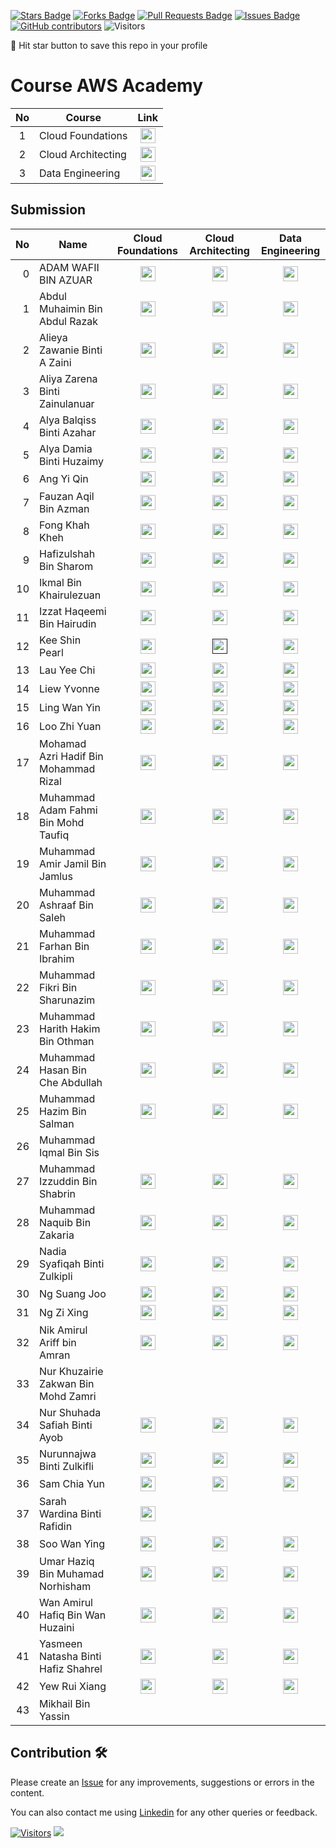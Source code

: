 <a href="https://github.com/drshahizan/HPDP/stargazers"><img src="https://img.shields.io/github/stars/drshahizan/HPDP" alt="Stars Badge"/></a>
<a href="https://github.com/drshahizan/HPDP/network/members"><img src="https://img.shields.io/github/forks/drshahizan/HPDP" alt="Forks Badge"/></a>
<a href="https://github.com/drshahizan/HPDP/pulls"><img src="https://img.shields.io/github/issues-pr/drshahizan/HPDP" alt="Pull Requests Badge"/></a>
<a href="https://github.com/drshahizan/HPDP/issues"><img src="https://img.shields.io/github/issues/drshahizan/HPDP" alt="Issues Badge"/></a>
<a href="https://github.com/drshahizan/HPDP/graphs/contributors"><img alt="GitHub contributors" src="https://img.shields.io/github/contributors/drshahizan/Python_Tutorial?color=2b9348"></a>
![Visitors](https://api.visitorbadge.io/api/visitors?path=https%3A%2F%2Fgithub.com%2Fdrshahizan%2FHPDP&labelColor=%23d9e3f0&countColor=%23697689&style=flat)

🌟 Hit star button to save this repo in your profile

# Course AWS Academy

| No  | Course                                                                                                |                                                             Link                                                             |
| :-: | ----------------------------------------------------------------------------------------------------- | :--------------------------------------------------------------------------------------------------------------------------: |
|  1  | Cloud Foundations | <a href="https://awsacademy.instructure.com/courses/60317" ><img src="../images/aws.svg" width="24px" height="24px" ></a> |
|  2  | Cloud Architecting | <a href="https://awsacademy.instructure.com/courses/60318" ><img src="../images/aws.svg" width="24px" height="24px" ></a> |
|  3  | Data Engineering | <a href="https://awsacademy.instructure.com/courses/60401" ><img src="../images/aws.svg" width="24px" height="24px" ></a> |

## Submission

| No  | Name  | Cloud Foundations | Cloud Architecting | Data Engineering | 
| ---: | ------------- | :-------------: | :-------------: | :-------------: | 
| 0   | ADAM WAFII BIN AZUAR                      | <a href="https://www.credly.com/badges/4bc350fe-4dac-48eb-8ffa-123835bacef4/public_url"><img src="../images/badge1.png" width="24px" height="24px"></a> | <a href="https://www.credly.com/badges/f0cceb63-764c-49a5-8358-45a1921fe550/public_url"><img src="../images/badge2.png" width="24px" height="24px"></a> | <a href="https://www.credly.com/badges/8dfc05e1-c725-4c91-9bbc-8b74e4655b9b/public_url"><img src="../images/badge3.png" width="24px" height="24px"></a>|
| 1   | Abdul Muhaimin Bin Abdul Razak          |<a href="https://www.credly.com/badges/5ca05177-48d0-4e52-acd6-c233dc6952d1/public_url"><img src="../images/badge1.png" width="24px" height="24px"></a> | <a href="https://www.credly.com/badges/b06016f6-f661-44ea-8171-031cb733a5c5/public_url"><img src="../images/badge2.png" width="24px" height="24px"></a> | <a href="https://www.credly.com/badges/0045aead-adc0-4a42-8093-eb5448128fc2/public_url"><img src="../images/badge3.png" width="24px" height="24px"></a>|
| 2   | Alieya Zawanie Binti A Zaini            | <a href="https://www.credly.com/badges/df4e3719-21ac-44b7-adca-97baa71ceb1a/public_url"><img src="../images/badge1.png" width="24px" height="24px"></a> | <a href="https://www.credly.com/badges/03b0b7d3-a50f-44c6-8ef3-74cdae9221e2/public_url"><img src="../images/badge2.png" width="24px" height="24px"></a> | <a href="https://www.credly.com/badges/c0bed8f7-bf54-489b-8098-e9af2f785478/public_url"><img src="../images/badge3.png" width="24px" height="24px"></a>|
| 3   | Aliya Zarena Binti Zainulanuar          | <a href="https://www.credly.com/earner/earned/badge/e21323c5-5286-44a2-b158-9bb3cc5784d8"><img src="../images/badge1.png" width="24px" height="24px"></a> | <a href="https://www.credly.com/earner/earned/badge/70da1416-dee8-4f3e-9a0c-8aea0fb05428"><img src="../images/badge2.png" width="24px" height="24px"></a> | <a href="https://www.credly.com/earner/earned/badge/5c2f7071-a117-4ddd-b7e9-e923e2e3c59e"><img src="../images/badge3.png" width="24px" height="24px"></a>|
| 4   | Alya Balqiss Binti Azahar               | <a href="https://www.credly.com/badges/96b949cf-147e-4891-84e6-07566a028b7d/public_url"><img src="../images/badge1.png" width="24px" height="24px"></a>| <a href="https://www.credly.com/badges/1ad5804c-d7ad-42ce-9fba-35c60bf4c977/public_url"><img src="../images/badge2.png" width="24px" height="24px"></a> | <a href="https://www.credly.com/badges/e52e8fcf-d3b4-4d1e-b0f1-0effdc473dd9/public_url"><img src="../images/badge3.png" width="24px" height="24px"></a> |
| 5   | Alya Damia Binti Huzaimy                | <a href="https://www.credly.com/badges/08c52db7-d979-4268-9582-42fd0b701463/public_url"><img src="../images/badge1.png" width="24px" height="24px"></a> | <a href="https://www.credly.com/badges/73dc6631-0d6a-4c32-8c2e-5266b5ea3829/public_url"><img src="../images/badge2.png" width="24px" height="24px"></a> | <a href="https://www.credly.com/badges/fb40f8b8-486f-4b9d-a390-3a59597d40bb/public_url"><img src="../images/badge3.png" width="24px" height="24px"></a>|
| 6   | Ang Yi Qin                              |<a href="https://www.credly.com/badges/08c52db7-d979-4268-9582-42fd0b701463/public_url"><img src="../images/badge1.png" width="24px" height="24px"></a> | <a href="https://www.credly.com/badges/ea383764-a58b-4a81-b324-3543cc87560b/public_url"><img src="../images/badge2.png" width="24px" height="24px"></a> | <a href="https://www.credly.com/badges/e0864153-9efc-4f17-a6f4-9126b22e643f/public_url"><img src="../images/badge3.png" width="24px" height="24px"></a>|
| 7   | Fauzan Aqil Bin Azman                   |<a href="https://www.credly.com/earner/earned/badge/f402c843-8b5f-43fe-ac19-79000b26a11a"><img src="../images/badge1.png" width="24px" height="24px"></a> | <a href="https://www.credly.com/earner/earned/badge/0b933225-9ea1-4e95-ba36-a6ca4ef5a545"><img src="../images/badge2.png" width="24px" height="24px"></a> | <a href="https://www.credly.com/earner/earned/badge/6edb94ea-0382-46a4-ab0c-cf1c033b5562"><img src="../images/badge3.png" width="24px" height="24px"></a>|
| 8   | Fong Khah Kheh                          | <a href="https://www.credly.com/badges/f5234c02-a60a-4307-a7d5-f25b4fe30ffd/public_url"><img src="../images/badge1.png" width="24px" height="24px"></a> | <a href="https://www.credly.com/badges/915240b3-69d6-49d9-938f-9161d15b7634/public_url"><img src="../images/badge2.png" width="24px" height="24px"></a> | <a href="https://www.credly.com/badges/00c96633-c251-4361-ac73-c2818d0935a0/public_url"><img src="../images/badge3.png" width="24px" height="24px"></a>|
| 9   | Hafizulshah Bin Sharom                  | <a href="https://www.credly.com/badges/e13ff47f-a753-447a-b07c-fe72f48e0f93/public_url"><img src="../images/badge1.png" width="24px" height="24px"></a> | <a href="https://www.credly.com/badges/1413f9f0-f2b1-442b-a45d-b6b334a4ac95/public_url"><img src="../images/badge2.png" width="24px" height="24px"></a> | <a href="https://www.credly.com/badges/259de58c-3b70-4c2b-9d4f-2bb5e2c13e69/public_url"><img src="../images/badge3.png" width="24px" height="24px"></a> |
| 10  | Ikmal Bin Khairulezuan                  | <a href="https://www.credly.com/badges/5bfd9e7a-97a0-4b69-b8b6-76452250edde/public_url"><img src="../images/badge1.png" width="24px" height="24px"></a> | <a href="https://www.credly.com/badges/abb5175c-0f3f-4e12-ba7e-b5b0d343b563/public_url"><img src="../images/badge2.png" width="24px" height="24px"></a> | <a href="https://www.credly.com/badges/96881537-9b2a-4e1a-9280-1fe460d8a0c3/public_url"><img src="../images/badge3.png" width="24px" height="24px"></a>|
| 11  | Izzat Haqeemi Bin Hairudin              | <a href="https://www.credly.com/badges/94ba700a-cbe6-43a4-969e-44dfdbd5a329/public_url"><img src="../images/badge1.png" width="24px" height="24px"></a> | <a href="https://www.credly.com/badges/d509b543-c99a-4772-8b22-5f29cd820bcf/public_url"><img src="../images/badge2.png" width="24px" height="24px"></a> | <a href="https://www.credly.com/badges/9875cc30-4f8d-48c5-8406-c05f3982209a/public_url"><img src="../images/badge3.png" width="24px" height="24px"></a>|
| 12  | Kee Shin Pearl                          | <a href="https://www.credly.com/badges/60b51e25-2558-4525-9301-d3c1be5280ec/public_url"><img src="../images/badge1.png" width="24px" height="24px"></a> | <a href=""><img src="../images/badge2.png" width="24px" height="24px"></a> | <a href="https://www.credly.com/badges/425cf6f1-604d-4b6d-b92c-4858a002dd69/public_url"><img src="../images/badge3.png" width="24px" height="24px"></a>|
| 13  | Lau Yee Chi                             | <a href="https://www.credly.com/badges/548da173-af50-4a80-bd01-125c89fe955f/public_url"><img src="../images/badge1.png" width="24px" height="24px"></a> | <a href="https://www.credly.com/badges/a28e43cf-7afc-419a-9173-107c8b5b2321/public_url"><img src="../images/badge2.png" width="24px" height="24px"></a> | <a href="https://www.credly.com/badges/fc2bd7eb-9211-4fd7-818d-af6518acc6d5/public_url"><img src="../images/badge3.png" width="24px" height="24px"></a>|
| 14  | Liew Yvonne                             | <a href="https://www.credly.com/badges/25eb4761-7e2f-4979-9f69-53da65fc4ddd/public_url"><img src="../images/badge1.png" width="24px" height="24px"></a> | <a href="https://www.credly.com/badges/c774d3c2-b7d9-4ee0-9c50-d1c3097a64c8/public_url"><img src="../images/badge2.png" width="24px" height="24px"></a> |  <a href="https://www.credly.com/badges/b20e5c83-fdad-4113-beda-c2527e4232aa/public_url"><img src="../images/badge3.png" width="24px" height="24px"></a>|
| 15  | Ling Wan Yin                            | <a href="https://www.credly.com/badges/9d782e99-2e4f-492e-89a2-0c566a69e21a/public_url"><img src="../images/badge1.png" width="24px" height="24px"></a> | <a href="https://www.credly.com/badges/53454185-7887-4539-8d97-ee7659c9d1d4/public_url"><img src="../images/badge2.png" width="24px" height="24px"></a> | <a href="https://www.credly.com/badges/abb8ae14-7dcf-4e72-b766-84dee60559e0/public_url"><img src="../images/badge3.png" width="24px" height="24px"></a>|
| 16  | Loo Zhi Yuan                            |<a href="https://www.credly.com/badges/e2e9351a-8229-40f1-b58a-b7c7e332c884/public_url"><img src="../images/badge1.png" width="24px" height="24px"></a> | <a href="https://www.credly.com/badges/802fd253-3b9e-4587-a341-4b4b0f1b272e/public_url"><img src="../images/badge2.png" width="24px" height="24px"></a> |  <a href="https://www.credly.com/badges/18c69bd5-c060-4b5d-bb28-f2716b0e32b6/public_url"><img src="../images/badge3.png" width="24px" height="24px"></a>|
| 17  | Mohamad Azri Hadif Bin Mohammad Rizal  | <a href="https://www.credly.com/badges/98a40a2e-5597-4172-bb1d-a31cc94afa65/public_url"><img src="../images/badge1.png" width="24px" height="24px"></a> | <a href="https://www.credly.com/badges/720e4ae6-9930-4b5f-ad79-a780c2e24b70/public_url"><img src="../images/badge2.png" width="24px" height="24px"></a> | <a href="https://www.credly.com/badges/4ad57516-1229-406e-bd65-6097423ae388/public_url"><img src="../images/badge3.png" width="24px" height="24px"></a>|
| 18  | Muhammad Adam Fahmi Bin Mohd Taufiq     | <a href="https://www.credly.com/badges/ab60ceb1-9255-47cf-bbc6-c9b328d0862a/public_url"><img src="../images/badge1.png" width="24px" height="24px"></a> | <a href="https://www.credly.com/badges/c9f476a4-629f-4077-8f95-f4aa6046f098/public_url"><img src="../images/badge2.png" width="24px" height="24px"></a> | <a href="https://www.credly.com/badges/f11adf73-b1ec-47b1-af54-c6ff7d8cba24/public_url"><img src="../images/badge3.png" width="24px" height="24px"></a>|
| 19  | Muhammad Amir Jamil Bin Jamlus          | <a href="https://www.credly.com/badges/e55c3e8f-45bf-4ee4-9dd3-3c7772f38630/public_url"><img src="../images/badge1.png" width="24px" height="24px"></a> | <a href="https://www.credly.com/badges/fb1253a9-05ca-4a4d-a850-fd7fc2d2a680/public_url"><img src="../images/badge2.png" width="24px" height="24px"></a> | <a href="https://www.credly.com/badges/a202632c-073e-4a08-8eda-d86aa5d44fbc/public_url"><img src="../images/badge3.png" width="24px" height="24px"></a>|
| 20  | Muhammad Ashraaf Bin Saleh              | <a href="https://www.credly.com/earner/earned/badge/4ba6cc81-6c00-4486-85f7-85107c9dbf77"><img src="../images/badge1.png" width="24px" height="24px"></a> | <a href="https://www.credly.com/earner/earned/badge/a225d0b3-5f70-433c-b1fc-1d8e1585743b"><img src="../images/badge2.png" width="24px" height="24px"></a> | <a href="https://www.credly.com/earner/earned/badge/7d56cf6b-34a6-42ab-b526-1c3e81608181"><img src="../images/badge3.png" width="24px" height="24px"></a> |
| 21  | Muhammad Farhan Bin Ibrahim             | <a href="https://www.credly.com/badges/44a5b514-b842-42d8-9d92-1385361adce8/public_url"><img src="../images/badge1.png" width="24px" height="24px"></a> | <a href="https://www.credly.com/badges/06b2548e-9eda-4e4a-86a1-0d09bc3256bb/public_url"><img src="../images/badge2.png" width="24px" height="24px"></a> | <a href="https://www.credly.com/badges/e7fce82b-1927-456b-a418-ca15f7b55abc/public_url"><img src="../images/badge3.png" width="24px" height="24px"></a>|
| 22  | Muhammad Fikri Bin Sharunazim           | <a href="https://www.credly.com/badges/d19f4fed-c43e-4bbd-8c82-122aebb459a0/public_url"><img src="../images/badge1.png" width="24px" height="24px"></a> | <a href="https://www.credly.com/badges/ca3505f2-b252-4caa-aa19-e70028d3db00/public_url"><img src="../images/badge2.png" width="24px" height="24px"></a> | <a href="https://www.credly.com/badges/dfd93080-af39-4eb9-855c-7bf5eb8e84b6/public_url"><img src="../images/badge3.png" width="24px" height="24px"></a>|
| 23  | Muhammad Harith Hakim Bin Othman        |<a href="https://www.credly.com/badges/e24f1980-eba7-4705-ab31-7a8e3abdc39f/public_url"><img src="../images/badge1.png" width="24px" height="24px"></a> | <a href="https://www.credly.com/badges/5ff15ef5-436d-4626-ba03-aed034ee3614/public_url"><img src="../images/badge2.png" width="24px" height="24px"></a> | <a href="https://www.credly.com/badges/e7df049f-41d0-4d05-b743-8a1a224ea582/public_url"><img src="../images/badge3.png" width="24px" height="24px"></a>|
| 24  | Muhammad Hasan Bin Che Abdullah         |<a href="https://www.credly.com/badges/df9bb631-7abe-4750-86be-4f9f9a0ad304/public_url"><img src="../images/badge1.png" width="24px" height="24px"></a> | <a href="https://www.credly.com/badges/02ad76cf-5857-4d5f-aa27-c0f909d20d75/public_url"><img src="../images/badge2.png" width="24px" height="24px"></a> | <a href="https://www.credly.com/badges/7ef4c645-63e6-4f02-9b57-4d1ef6fbe3cb/public_url"><img src="../images/badge3.png" width="24px" height="24px"></a>|
| 25  | Muhammad Hazim Bin Salman               |<a href="https://www.credly.com/earner/earned/badge/13761e24-8c79-4ccb-9d67-93ed3b3105b3"><img src="../images/badge1.png" width="24px" height="24px"></a> | <a href="https://www.credly.com/badges/fe5bb66f-fa9c-4fbc-8f9c-61efeaf531df/public_url"><img src="../images/badge2.png" width="24px" height="24px"></a> | <a href="https://www.credly.com/badges/9fd1eb89-5b36-4167-ba13-d4fcf7d10441/public_url" ><img src="../images/badge3.png" width="24px" height="24px"></a>|
| 26  | Muhammad Iqmal Bin Sis                  |
| 27  | Muhammad Izzuddin Bin Shabrin           | <a href="https://www.credly.com/badges/845e427a-c311-47ea-8982-accf5e6a0918/public_url"><img src="../images/badge1.png" width="24px" height="24px"></a> | <a href="https://www.credly.com/earner/earned/badge/fc0c9bd2-3348-47b7-981a-10fd74b628c7"><img src="../images/badge2.png" width="24px" height="24px"></a> | <a href="https://www.credly.com/earner/earned/badge/e9f49303-ffc5-40a2-aaf4-04ce10fbd2b8"><img src="../images/badge3.png" width="24px" height="24px"></a>|
| 28  | Muhammad Naquib Bin Zakaria             |<a href="https://www.credly.com/badges/845e427a-c311-47ea-8982-accf5e6a0918/public_url"><img src="../images/badge1.png" width="24px" height="24px"></a> | <a href="https://www.credly.com/badges/0789db90-4918-4291-8869-53df59b98893/public_url"><img src="../images/badge2.png" width="24px" height="24px"></a> | <a href="https://www.credly.com/badges/8c01a255-3ab0-444a-abef-7d6bcee05220/public_url"><img src="../images/badge3.png" width="24px" height="24px"></a>|
| 29  | Nadia Syafiqah Binti Zulkipli           | <a href="https://www.credly.com/badges/0b9378ee-be9c-4652-bb97-2423e6b96396/public_url"><img src="../images/badge1.png" width="24px" height="24px"></a> | <a href="https://www.credly.com/badges/a25fa845-44c2-46d5-88fa-372dcb7c45e0/public_url"><img src="../images/badge2.png" width="24px" height="24px"></a> | <a href="https://www.credly.com/badges/3928978b-5e9a-4648-a59f-8d663a63c6c7/public_url"><img src="../images/badge3.png" width="24px" height="24px"></a>|
| 30  | Ng Suang Joo | <a href="https://www.credly.com/badges/0ec9fee3-9bb4-4ec0-9c04-23334f1c897a/public_url"><img src="../images/badge1.png" width="24px" height="24px"></a> | <a href="https://www.credly.com/badges/3911548d-968c-47f3-8a26-4df2d3d67237/public_url"><img src="../images/badge2.png" width="24px" height="24px"></a> | <a href="https://www.credly.com/badges/28920d1a-7411-45da-9056-1c3264bfc714/public_url"><img src="../images/badge3.png" width="24px" height="24px"></a>                            |
| 31  | Ng Zi Xing                              |<a href="https://www.credly.com/badges/ec375973-df05-4c81-b3f3-5ba4e6cd8176/public_url"><img src="../images/badge1.png" width="24px" height="24px"></a> | <a href="https://www.credly.com/badges/ec375973-df05-4c81-b3f3-5ba4e6cd8176/public_url"><img src="../images/badge2.png" width="24px" height="24px"></a> | <a href="https://www.credly.com/badges/e2fa8ccf-b0be-4e05-8cf3-e586ac93878e/public_url"><img src="../images/badge3.png" width="24px" height="24px"></a>|
| 32  | Nik Amirul Ariff bin Amran          | <a href="https://www.credly.com/earner/earned/badge/7fa1bfdd-762b-4a8a-af21-91dde8574cd0"><img src="../images/badge1.png" width="24px" height="24px"></a> | <a href="https://www.credly.com/earner/earned/badge/19b123fc-4b0f-47c9-a958-c4661b248ec6"><img src="../images/badge2.png" width="24px" height="24px"></a> | <a href="https://www.credly.com/earner/earned/badge/56f15fad-a49f-45cc-9549-fdd8ac66925b"><img src="../images/badge3.png" width="24px" height="24px"></a>|
| 33  | Nur Khuzairie Zakwan Bin Mohd Zamri     |
| 34  | Nur Shuhada Safiah Binti Ayob           |  <a href="https://www.credly.com/badges/03a7db92-0594-4c8e-96aa-aef0ec5c551c/public_url"><img src="../images/badge1.png" width="24px" height="24px"></a> | <a href="https://www.credly.com/badges/68db95b1-b998-4898-acf0-f43f809ee1e6/public_url"><img src="../images/badge2.png" width="24px" height="24px"></a> | <a href="https://www.credly.com/badges/052b59a7-89c3-4679-9548-a49032af6105/public_url"><img src="../images/badge3.png" width="24px" height="24px"></a>|
| 35  | Nurunnajwa Binti Zulkifli               |  <a href="https://www.credly.com/badges/6830bbcc-2520-4c69-864b-f0d058d3f00a?source=linked_in_profile"><img src="../images/badge1.png" width="24px" height="24px"></a> | <a href="https://www.credly.com/badges/b1f6bf14-18da-44fc-9058-d5570bc3e93e/linked_in_profile"><img src="../images/badge2.png" width="24px" height="24px"></a> | <a href="https://www.credly.com/badges/9553a2fb-31da-4aa5-9232-1a532f7d9048/linked_in_profile"><img src="../images/badge3.png" width="24px" height="24px"></a> |
| 36  | Sam Chia Yun                            | <a href="https://www.credly.com/badges/5ebf1f4f-29b3-470c-8d7a-9169485160a5/public_url"><img src="../images/badge1.png" width="24px" height="24px"></a> | <a href="https://www.credly.com/badges/cd888a99-66af-40e8-8eed-af0f023ba708/public_url"><img src="../images/badge2.png" width="24px" height="24px"></a> | <a href="https://www.credly.com/badges/dee8b401-7d0b-47d3-9de9-99f82260e4d2/public_url"><img src="../images/badge3.png" width="24px" height="24px"></a>|
| 37  | Sarah Wardina Binti Rafidin             |<a href="https://www.credly.com/badges/554f483e-84e3-49c0-9d24-87de02f342cc/public_url"><img src="../images/badge1.png" width="24px" height="24px"></a>|
| 38  | Soo Wan Ying                            |<a href="https://www.credly.com/badges/6722e0b5-9949-4729-988f-99d9ae7634a4/public_url"><img src="../images/badge1.png" width="24px" height="24px"></a> | <a href="https://www.credly.com/badges/4824300e-ec06-421d-9c93-a34e89c825bf/public_url"><img src="../images/badge2.png" width="24px" height="24px"></a> | <a href="https://www.credly.com/badges/b6bf47cd-9960-4121-80bf-6d80bd429fc8/public_url"><img src="../images/badge3.png" width="24px" height="24px"></a>|
| 39  | Umar Haziq Bin Muhamad Norhisham        | <a href="https://www.credly.com/badges/6ec7d1da-46c3-404b-a336-af6d39c353df/public_url"> <img src="../images/badge1.png" width="24px" height="24px"></a> | <a href="https://www.credly.com/badges/e65effa1-849c-4c50-9869-01df4298f3b8/public_url"><img src="../images/badge2.png" width="24px" height="24px"></a> | <a href="https://www.credly.com/badges/2c743b80-40be-4786-9668-bc673cd42d1a/public_url"><img src="../images/badge3.png" width="24px" height="24px"></a>|
| 40  | Wan Amirul Hafiq Bin Wan Huzaini        | <a href="https://www.credly.com/badges/06aa205d-9e4d-4a3d-913a-502d8675dedd/public_url"> <img src="../images/badge1.png" width="24px" height="24px"></a> | <a href="https://www.credly.com/badges/3191def7-0f9c-488d-b13b-34ce0ca8c6c3/public_url"><img src="../images/badge2.png" width="24px" height="24px"></a> | <a href="https://www.credly.com/badges/b198419b-4fba-45df-87c7-c3ee9954067a/public_url"><img src="../images/badge3.png" width="24px" height="24px"></a>|
| 41  | Yasmeen Natasha Binti Hafiz Shahrel     | <a href="https://www.credly.com/badges/810159d2-253b-41a2-9b72-5e4fccfa7f7b/linked_in_profile"><img src="../images/badge1.png" width="24px" height="24px"></a> | <a href="https://www.credly.com/badges/f4b068ff-d2ca-4ffc-81a4-7bfb8eb04041/linked_in?t=s7almb"><img src="../images/badge2.png" width="24px" height="24px"></a> | <a href="https://www.credly.com/badges/e2611d0a-e4bd-474d-8746-6db3459197b5/linked_in?t=s7ao61"><img src="../images/badge3.png" width="24px" height="24px"></a>|
| 42  | Yew Rui Xiang                           | <a href="https://www.credly.com/badges/b02db6f2-c824-42d0-912f-48dfa9b2c0e5/public_url"> <img src="../images/badge1.png" width="24px" height="24px"></a> | <a href="https://www.credly.com/badges/c69cde8f-e9ca-49c3-a07c-de2164da4314/public_url"><img src="../images/badge2.png" width="24px" height="24px"></a> | <a href="https://www.credly.com/badges/7edd3f90-e76e-4740-9c96-ae845fb19d93/public_url"><img src="../images/badge3.png" width="24px" height="24px"></a>|
| 43  | Mikhail Bin Yassin                       |


## Contribution 🛠️
Please create an [Issue](https://github.com/drshahizan/HPDP/issues) for any improvements, suggestions or errors in the content.

You can also contact me using [Linkedin](https://www.linkedin.com/in/drshahizan/) for any other queries or feedback.

[![Visitors](https://api.visitorbadge.io/api/visitors?path=https%3A%2F%2Fgithub.com%2Fdrshahizan&labelColor=%23697689&countColor=%23555555&style=plastic)](https://visitorbadge.io/status?path=https%3A%2F%2Fgithub.com%2Fdrshahizan)
![](https://hit.yhype.me/github/profile?user_id=81284918)
